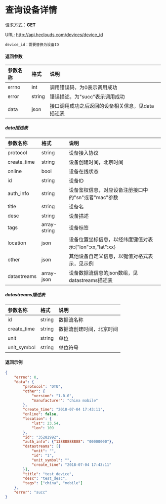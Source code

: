 # 查询设备详情
请求方式：**GET**

URL: http://api.heclouds.com/devices/device_id

    device_id：需要替换为设备ID

#### 返回参数
参数名称 | 格式 | 说明
:- | :- | :- 
errno | int | 调用错误码，为0表示调用成功
error | string | 错误描述，为"succ"表示调用成功
data | json | 接口调用成功之后返回的设备相关信息，见data描述表

##### data描述表
参数名称 | 格式 | 说明
:- | :- | :- 
protocol | string | 设备接入协议
create_time | string | 设备创建时间，北京时间
online | bool | 设备在线状态
id | string | 设备ID
auth_info | string | 设备鉴权信息，对应设备注册接口中的"sn"或者"mac"参数
title | string | 设备名
desc | string | 设备描述
tags | array-string | 设备标签
location | json | 设备位置坐标信息，以经纬度键值对表示:{"lon":xx,"lat":xx}
other | json | 其他设备自定义信息，以键值对格式表示，见示例
datastreams | array-json | 设备数据流信息的json数组，见datastreams描述表

##### datastreams描述表
参数名称 | 格式 | 说明
:- | :- | :- 
id | string | 数据流名称
create_time | string | 数据流创建时间，北京时间
unit | string | 单位
unit_symbol | string | 单位符号

#### 返回示例
```json
{
	"errno": 0,
	"data": {
		"protocol": "DTU",
		"other": {
			"version": "1.0.0",
			"manufacturer": "china mobile"
		},
		"create_time": "2018-07-04 17:43:11",
		"online": false,
		"location": {
			"lat": 23.54,
			"lon": 109
		},
		"id": "35282992",
		"auth_info": {"13888888888": "00000000"},
		"datastreams": [{
			"unit": "",
			"id": "1",
			"unit_symbol": "",
			"create_time": "2018-07-04 17:43:11"
		}],
		"title": "test_device",
		"desc": "test_desc",
		"tags": ["china", "mobile"]
	},
	"error": "succ"
}
```
